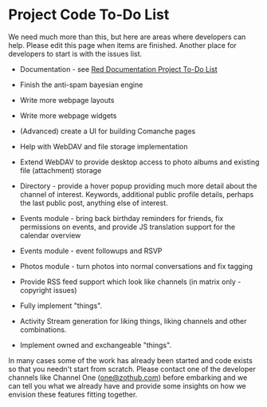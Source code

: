 Project Code To-Do List
=======================

We need much more than this, but here are areas where developers can help. Please edit this page when items are finished. Another place for developers to start is with the issues list.


* Documentation - see [Red Documentation Project To-Do List](help/To-Do)

* Finish the anti-spam bayesian engine

* Write more webpage layouts

* Write more webpage widgets 

* (Advanced) create a UI for building Comanche pages

* Help with WebDAV and file storage implementation

* Extend WebDAV to provide desktop access to photo albums and existing file (attachment) storage

* Directory - provide a hover popup providing much more detail about the channel of interest. Keywords, additional public profile details, perhaps the last public post, anything else of interest. 

* Events module - bring back birthday reminders for friends, fix permissions on events, and provide JS translation support for the calendar overview

* Events module - event followups and RSVP

* Photos module - turn photos into normal conversations and fix tagging

* Provide RSS feed support which look like channels (in matrix only - copyright issues)

* Fully implement "things".

* Activity Stream generation for liking things, liking channels and other combinations.

* Implement owned and exchangeable "things".

In many cases some of the work has already been started and code exists so that you needn't start from scratch. Please contact one of the developer channels like Channel One (one@zothub.com) before embarking and we can tell you what we already have and provide some insights on how we envision these features fitting together. 


 